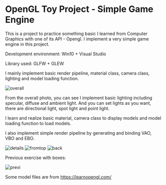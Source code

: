 # OpenGL Toy Project - Simple Game Engine

This is a project to practice something basic I learned from Computer Graphics with one of its API - Opengl. I implement a very simple game engine in this project.

Development environment: Win10 + Visual Studio

Library used: GLFW + GLEW

I mainly implement basic render pipeline, material class, camera class, lighting and model loading function. 

![overall](https://user-images.githubusercontent.com/24697586/152659574-5700a034-89af-4aea-94df-5cd06fbc569a.PNG)

From the overall photo, you can see I implement basic lighting including specular, diffuse and ambient light. And you can set lights as you want, there are directional light, spot light and point light. 

I learn and realize basic material, camera class to display models and model loading function to load models.

I also implement simple render pipeline by generating and binding VAO, VBO and EBO. 

![details](https://user-images.githubusercontent.com/24697586/152659580-a4a3dd0e-3f09-478b-b4d8-45a05d25d9bc.PNG)
![fromtop](https://user-images.githubusercontent.com/24697586/152659582-e79d5479-d5a1-4427-aea9-5d96a74a3f97.PNG)
![back](https://user-images.githubusercontent.com/24697586/152661728-6ff2fd21-4f28-4703-8b68-fd26f58f44c9.PNG)

Previous exercise with boxes:

![previ](https://user-images.githubusercontent.com/24697586/152616131-d91ed79a-25d7-45ac-9146-b7d9f92f9ada.PNG)

Some model files are from https://learnopengl.com/
